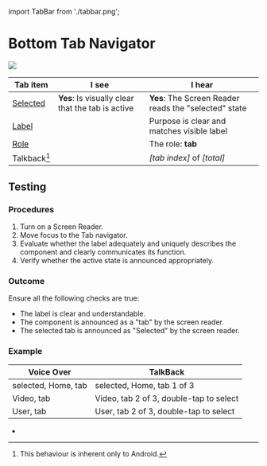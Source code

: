 import TabBar from './tabbar.png';

# Bottom Tab Navigator

<img src={TabBar} className="zoom-me" />

| Tab item                                                   | I see                                             | I hear                                                |
| ---------------------------------------------------------- | ------------------------------------------------- | ----------------------------------------------------- |
| [Selected](/guidelines/accessibility-states#aria-selected) | **Yes**: Is visually clear that the tab is active | **Yes**: The Screen Reader reads the "selected" state |
| [Label](/guidelines/accessibility-label)                   |                                                   | Purpose is clear and matches visible label            |
| [Role](/guidelines/accessibility-role)                     |                                                   | The role: **tab**                                     |
| Talkback[^1]                                               |                                                   | _[tab index]_ of _[total]_                            |

## Testing

### Procedures

1. Turn on a Screen Reader.
1. Move focus to the Tab navigator.
1. Evaluate whether the label adequately and uniquely describes the component and clearly communicates its function.
1. Verify whether the active state is announced appropriately.

### Outcome

Ensure all the following checks are true:

- The label is clear and understandable.
- The component is announced as a "tab" by the screen reader.
- The selected tab is announced as "Selected" by the screen reader.

### Example

| Voice Over          | TalkBack                                |
| ------------------- | --------------------------------------- |
| selected, Home, tab | selected, Home, tab 1 of 3              |
| Video, tab          | Video, tab 2 of 3, double-tap to select |
| User, tab           | User, tab 2 of 3, double-tap to select  |

- [^1]: This behaviour is inherent only to Android.
